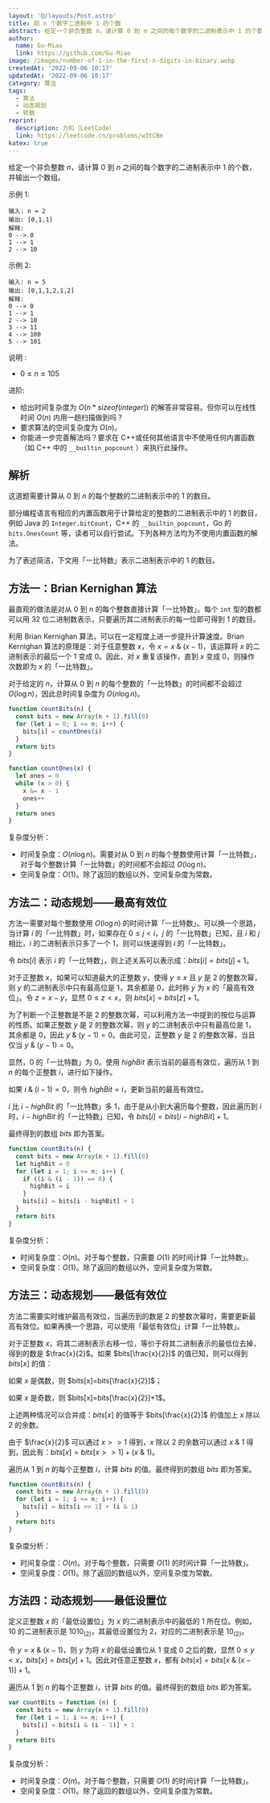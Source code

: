```yaml
---
layout: '@/layouts/Post.astro'
title: 前 n 个数字二进制中 1 的个数
abstract: 给定一个非负整数 n，请计算 0 到 n 之间的每个数字的二进制表示中 1 的个数，并输出一个数组。
author:
  name: Gu-Miao
  link: https://github.com/Gu-Miao
image: /images/number-of-1-in-the-first-n-digits-in-binary.webp
createdAt: '2022-09-06 10:17'
updatedAt: '2022-09-06 10:17'
category: 算法
tags:
  - 算法
  - 动态规划
  - 转载
reprint:
  description: 力扣（LeetCode）
  link: https://leetcode.cn/problems/w3tCBm
katex: true
---
```


给定一个非负整数 $n$，请计算 $0$ 到 $n$ 之间的每个数字的二进制表示中 $1$ 的个数，并输出一个数组。

示例 1:

```
输入: n = 2
输出: [0,1,1]
解释:
0 --> 0
1 --> 1
2 --> 10
```

示例 2:

```
输入: n = 5
输出: [0,1,1,2,1,2]
解释:
0 --> 0
1 --> 1
2 --> 10
3 --> 11
4 --> 100
5 --> 101
```

说明 :

- $0 \le n \le 105$

进阶:

- 给出时间复杂度为 $O(n*sizeof(integer))$ 的解答非常容易。但你可以在线性时间 $O(n)$ 内用一趟扫描做到吗？
- 要求算法的空间复杂度为 $O(n)$。
- 你能进一步完善解法吗？要求在 C++或任何其他语言中不使用任何内置函数（如 C++ 中的 `__builtin_popcount` ）来执行此操作。

## 解析

这道题需要计算从 $0$ 到 $n$ 的每个整数的二进制表示中的 $1$ 的数目。

部分编程语言有相应的内置函数用于计算给定的整数的二进制表示中的 $1$ 的数目，例如 Java 的 `Integer.bitCount`，C++ 的 `__builtin_popcount`，Go 的 `bits.OnesCount` 等，读者可以自行尝试。下列各种方法均为不使用内置函数的解法。

为了表述简洁，下文用「一比特数」表示二进制表示中的 $1$ 的数目。

## 方法一：Brian Kernighan 算法

最直观的做法是对从 $0$ 到 $n$ 的每个整数直接计算「一比特数」。每个 `int` 型的数都可以用 32 位二进制数表示，只要遍历其二进制表示的每一位即可得到 $1$ 的数目。

利用 Brian Kernighan 算法，可以在一定程度上进一步提升计算速度。Brian Kernighan 算法的原理是：对于任意整数 $x$，令 $x=x~\&~(x-1)$，该运算将 $x$ 的二进制表示的最后一个 $1$ 变成 $0$。因此，对 $x$ 重复该操作，直到 $x$ 变成 $0$，则操作次数即为 $x$ 的「一比特数」。

对于给定的 $n$，计算从 $0$ 到 $n$ 的每个整数的「一比特数」的时间都不会超过 $O(\log n)$，因此总时间复杂度为 $O(n \log n)$。

```js
function countBits(n) {
  const bits = new Array(n + 1).fill(0)
  for (let i = 0; i <= n; i++) {
    bits[i] = countOnes(i)
  }
  return bits
}

function countOnes(x) {
  let ones = 0
  while (x > 0) {
    x &= x - 1
    ones++
  }
  return ones
}
```

复杂度分析：

- 时间复杂度：$O(n \log n)$。需要对从 $0$ 到 $n$ 的每个整数使用计算「一比特数」，对于每个整数计算「一比特数」的时间都不会超过 $O(\log n)$。
- 空间复杂度：$O(1)$。除了返回的数组以外，空间复杂度为常数。

## 方法二：动态规划——最高有效位

方法一需要对每个整数使用 $O(\log n)$ 的时间计算「一比特数」。可以换一个思路，当计算 $i$ 的「一比特数」时，如果存在 $0 \le j < i$，$j$ 的「一比特数」已知，且 $i$ 和 $j$ 相比，$i$ 的二进制表示只多了一个 $1$，则可以快速得到 $i$ 的「一比特数」。

令 $bits[i]$ 表示 $i$ 的「一比特数」，则上述关系可以表示成：$bits[i] = bits[j] + 1$。

对于正整数 $x$，如果可以知道最大的正整数 $y$，使得 $y \le x$ 且 $y$ 是 $2$ 的整数次幂，则 $y$ 的二进制表示中只有最高位是 $1$，其余都是 $0$，此时称 $y$ 为 $x$ 的「最高有效位」。令 $z=x-y$，显然 $0 \le z<x$，则 $bits[x]=bits[z]+1$。

为了判断一个正整数是不是 $2$ 的整数次幂，可以利用方法一中提到的按位与运算的性质。如果正整数 $y$ 是 $2$ 的整数次幂，则 $y$ 的二进制表示中只有最高位是 $1$，其余都是 $0$，因此 $y~\&~(y-1)=0$。由此可见，正整数 $y$ 是 $2$ 的整数次幂，当且仅当 $y~\&~(y-1)=0$。

显然，$0$ 的「一比特数」为 $0$。使用 $highBit$ 表示当前的最高有效位，遍历从 $1$ 到 $n$ 的每个正整数 $i$，进行如下操作。

如果 $i~\&~(i-1)=0$，则令 $highBit=i$，更新当前的最高有效位。

$i$ 比 $i-highBit$ 的「一比特数」多 $1$，由于是从小到大遍历每个整数，因此遍历到 $i$ 时，$i-highBit$ 的「一比特数」已知，令 $bits[i]=bits[i-highBit]+1$。

最终得到的数组 $bits$ 即为答案。

```js
function countBits(n) {
  const bits = new Array(n + 1).fill(0)
  let highBit = 0
  for (let i = 1; i <= n; i++) {
    if ((i & (i - 1)) == 0) {
      highBit = i
    }
    bits[i] = bits[i - highBit] + 1
  }
  return bits
}
```

复杂度分析：

- 时间复杂度：$O(n)$。对于每个整数，只需要 $O(1)$ 的时间计算「一比特数」。
- 空间复杂度：$O(1)$。除了返回的数组以外，空间复杂度为常数。

## 方法三：动态规划——最低有效位

方法二需要实时维护最高有效位，当遍历到的数是 $2$ 的整数次幂时，需要更新最高有效位。如果再换一个思路，可以使用「最低有效位」计算「一比特数」。

对于正整数 $x$，将其二进制表示右移一位，等价于将其二进制表示的最低位去掉，得到的数是 $\frac{x}{2}$。如果 $bits[\frac{x}{2}]$ 的值已知，则可以得到 $bits[x]$ 的值：

如果 $x$ 是偶数，则 $bits[x]=bits[\frac{x}{2}]$；

如果 $x$ 是奇数，则 $bits[x]=bits[\frac{x}{2}]+1$。

上述两种情况可以合并成：$bits[x]$ 的值等于 $bits[\frac{x}{2}]$ 的值加上 $x$ 除以 $2$ 的余数。

由于 $\frac{x}{2}$ 可以通过 $x>>1$ 得到，$x$ 除以 $2$ 的余数可以通过 $x~\&~1$ 得到，因此有：$bits[x]=bits[x>>1]+(x~\&~1)$。

遍历从 $1$ 到 $n$ 的每个正整数 $i$，计算 $bits$ 的值。最终得到的数组 $bits$ 即为答案。

```js
function countBits(n) {
  const bits = new Array(n + 1).fill(0)
  for (let i = 1; i <= n; i++) {
    bits[i] = bits[i >> 1] + (i & 1)
  }
  return bits
}
```

复杂度分析：

- 时间复杂度：$O(n)$。对于每个整数，只需要 $O(1)$ 的时间计算「一比特数」。
- 空间复杂度：$O(1)$。除了返回的数组以外，空间复杂度为常数。

## 方法四：动态规划——最低设置位

定义正整数 $x$ 的「最低设置位」为 $x$ 的二进制表示中的最低的 $1$ 所在位。例如，10 的二进制表示是 $1010_{(2)}$，其最低设置位为 $2$，对应的二进制表示是 $10_{(2)}$。

令 $y=x~\&~(x-1)$，则 $y$ 为将 $x$ 的最低设置位从 $1$ 变成 $0$ 之后的数，显然 $0 \le y<x$，$bits[x]=bits[y]+1$。因此对任意正整数 $x$，都有 $bits[x]=bits[x~\&~(x-1)]+1$。

遍历从 $1$ 到 $n$ 的每个正整数 $i$，计算 $bits$ 的值。最终得到的数组 $bits$ 即为答案。

```js
var countBits = function (n) {
  const bits = new Array(n + 1).fill(0)
  for (let i = 1; i <= n; i++) {
    bits[i] = bits[i & (i - 1)] + 1
  }
  return bits
}
```

复杂度分析：

- 时间复杂度：$O(n)$。对于每个整数，只需要 $O(1)$ 的时间计算「一比特数」。
- 空间复杂度：$O(1)$。除了返回的数组以外，空间复杂度为常数。
